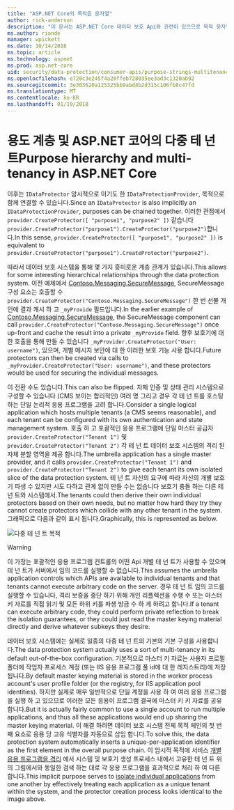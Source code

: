 ```yaml
---
title: "ASP.NET Core의 목적은 문자열"
author: rick-anderson
description: "이 문서는 ASP.NET Core 데이터 보호 Api와 관련이 있으므로 목적 문자열 계층 구조 및 다중 테 넌 트를 설명 합니다."
ms.author: riande
manager: wpickett
ms.date: 10/14/2016
ms.topic: article
ms.technology: aspnet
ms.prod: asp.net-core
uid: security/data-protection/consumer-apis/purpose-strings-multitenancy
ms.openlocfilehash: e720c3e245f4a20ffeb728035ee3ad3c1320ab92
ms.sourcegitcommit: 3e303620a125325bb9abd4b2d315c106fb8c47fd
ms.translationtype: MT
ms.contentlocale: ko-KR
ms.lasthandoff: 01/19/2018
---
```

# <a name="purpose-hierarchy-and-multi-tenancy-in-aspnet-core"></a><span data-ttu-id="0453b-103">용도 계층 및 ASP.NET 코어의 다중 테 넌 트</span><span class="sxs-lookup"><span data-stu-id="0453b-103">Purpose hierarchy and multi-tenancy in ASP.NET Core</span></span>

<span data-ttu-id="0453b-104">이후는 `IDataProtector` 암시적으로 이기도 한 `IDataProtectionProvider`, 목적으로 함께 연결할 수 있습니다.</span><span class="sxs-lookup"><span data-stu-id="0453b-104">Since an `IDataProtector` is also implicitly an `IDataProtectionProvider`, purposes can be chained together.</span></span> <span data-ttu-id="0453b-105">이러한 관점에서 `provider.CreateProtector([ "purpose1", "purpose2" ])` 같습니다 `provider.CreateProtector("purpose1").CreateProtector("purpose2")`합니다.</span><span class="sxs-lookup"><span data-stu-id="0453b-105">In this sense, `provider.CreateProtector([ "purpose1", "purpose2" ])` is equivalent to `provider.CreateProtector("purpose1").CreateProtector("purpose2")`.</span></span>

<span data-ttu-id="0453b-106">따라서 데이터 보호 시스템을 통해 몇 가지 흥미로운 계층 관계가 있습니다.</span><span class="sxs-lookup"><span data-stu-id="0453b-106">This allows for some interesting hierarchical relationships through the data protection system.</span></span> <span data-ttu-id="0453b-107">이전 예제에서 [Contoso.Messaging.SecureMessage](purpose-strings.md#data-protection-contoso-purpose), SecureMessage 구성 요소는 호출할 수 `provider.CreateProtector("Contoso.Messaging.SecureMessage")` 한 번 선불 개인에 결과 캐시 하 고 `_myProvide` 필드입니다.</span><span class="sxs-lookup"><span data-stu-id="0453b-107">In the earlier example of [Contoso.Messaging.SecureMessage](purpose-strings.md#data-protection-contoso-purpose), the SecureMessage component can call `provider.CreateProtector("Contoso.Messaging.SecureMessage")` once up-front and cache the result into a private `_myProvide` field.</span></span> <span data-ttu-id="0453b-108">향후 보호기에 대 한 호출을 통해 만들 수 있습니다 `_myProvider.CreateProtector("User: username")`, 있으며, 개별 메시지 보안에 대 한 이러한 보호 기능 사용 합니다.</span><span class="sxs-lookup"><span data-stu-id="0453b-108">Future protectors can then be created via calls to `_myProvider.CreateProtector("User: username")`, and these protectors would be used for securing the individual messages.</span></span>

<span data-ttu-id="0453b-109">이 전환 수도 있습니다.</span><span class="sxs-lookup"><span data-stu-id="0453b-109">This can also be flipped.</span></span> <span data-ttu-id="0453b-110">자체 인증 및 상태 관리 시스템으로 구성할 수 있습니다 (CMS 보이는 합리적인) 여러 명 그리고 경우 각 테 넌 트를 호스팅하는 단일 논리적 응용 프로그램을 고려 합니다.</span><span class="sxs-lookup"><span data-stu-id="0453b-110">Consider a single logical application which hosts multiple tenants (a CMS seems reasonable), and each tenant can be configured with its own authentication and state management system.</span></span> <span data-ttu-id="0453b-111">호출 하 고 포괄적인 응용 프로그램에 단일 마스터 공급자 `provider.CreateProtector("Tenant 1")` 및 `provider.CreateProtector("Tenant 2")` 각 테 넌 트 데이터 보호 시스템의 격리 된 자체 분할 영역을 제공 합니다.</span><span class="sxs-lookup"><span data-stu-id="0453b-111">The umbrella application has a single master provider, and it calls `provider.CreateProtector("Tenant 1")` and `provider.CreateProtector("Tenant 2")` to give each tenant its own isolated slice of the data protection system.</span></span> <span data-ttu-id="0453b-112">테 넌 트 자신의 요구에 따라 자신의 개별 보호기 파생 수 있지만 시도 다하고 관계 없이 만들 수는 없습니다 보호기 충돌 하는 다른 테 넌 트와 시스템에서.</span><span class="sxs-lookup"><span data-stu-id="0453b-112">The tenants could then derive their own individual protectors based on their own needs, but no matter how hard they try they cannot create protectors which collide with any other tenant in the system.</span></span> <span data-ttu-id="0453b-113">그래픽으로 다음과 같이 표시 됩니다.</span><span class="sxs-lookup"><span data-stu-id="0453b-113">Graphically, this is represented as below.</span></span>

![다중 테 넌 트 목적](purpose-strings-multitenancy/_static/purposes-multi-tenancy.png)

>[!WARNING]
> <span data-ttu-id="0453b-115">이 가정는 포괄적인 응용 프로그램 컨트롤의 어떤 Api 개별 테 넌 트가 사용할 수 있으며 테 넌 트가 서버에서 임의 코드를 실행할 수 없습니다.</span><span class="sxs-lookup"><span data-stu-id="0453b-115">This assumes the umbrella application controls which APIs are available to individual tenants and that tenants cannot execute arbitrary code on the server.</span></span> <span data-ttu-id="0453b-116">경우 테 넌 트 임의 코드를 실행할 수 있습니다, 격리 보증을 중단 하기 위해 개인 리플렉션을 수행 수 또는 마스터 키 자료를 직접 읽기 및 모든 하위 키를 파생 방금 수 하 게 하려고 합니다.</span><span class="sxs-lookup"><span data-stu-id="0453b-116">If a tenant can execute arbitrary code, they could perform private reflection to break the isolation guarantees, or they could just read the master keying material directly and derive whatever subkeys they desire.</span></span>

<span data-ttu-id="0453b-117">데이터 보호 시스템에는 실제로 일종의 다중 테 넌 트의 기본의 기본 구성을 사용합니다.</span><span class="sxs-lookup"><span data-stu-id="0453b-117">The data protection system actually uses a sort of multi-tenancy in its default out-of-the-box configuration.</span></span> <span data-ttu-id="0453b-118">기본적으로 마스터 키 자료는 사용자 프로필 폴더에 작업자 프로세스 계정 (또는 IIS 응용 프로그램 풀 id에 대 한 레지스트리)에 저장 됩니다.</span><span class="sxs-lookup"><span data-stu-id="0453b-118">By default master keying material is stored in the worker process account's user profile folder (or the registry, for IIS application pool identities).</span></span> <span data-ttu-id="0453b-119">하지만 실제로 매우 일반적으로 단일 계정을 사용 하 여 여러 응용 프로그램을 실행 하 고 있으므로 이러한 모든 응용이 프로그램 결국에 마스터 키 키 자료를 공유 합니다.</span><span class="sxs-lookup"><span data-stu-id="0453b-119">But it is actually fairly common to use a single account to run multiple applications, and thus all these applications would end up sharing the master keying material.</span></span> <span data-ttu-id="0453b-120">이 해결 하려면 데이터 보호 시스템 전체 목적 체인의 첫 번째 요소로 응용 당 고유 식별자를 자동으로 삽입 합니다.</span><span class="sxs-lookup"><span data-stu-id="0453b-120">To solve this, the data protection system automatically inserts a unique-per-application identifier as the first element in the overall purpose chain.</span></span> <span data-ttu-id="0453b-121">이 암시적 목적에 서비스 [개별 응용 프로그램을 격리](xref:security/data-protection/configuration/overview#per-application-isolation) 에서 시스템 및 보호기 생성 프로세스 내에서 고유한 테 넌 트 위의 그림에서와 동일한 검색 하는 대로 각 응용 프로그램을 효과적으로 처리 하 여 다른 합니다.</span><span class="sxs-lookup"><span data-stu-id="0453b-121">This implicit purpose serves to [isolate individual applications](xref:security/data-protection/configuration/overview#per-application-isolation) from one another by effectively treating each application as a unique tenant within the system, and the protector creation process looks identical to the image above.</span></span>
